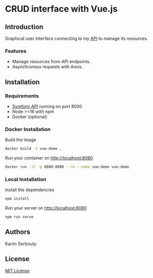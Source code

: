 # CRUD interface with Vue.js

## Introduction

Graphical user interface connecting to my [API](https://github.com/kserbouty/crud-symfony) to manage its resources.

### Features

- Manage resources from API endpoints.
- Asynchronous requests with Axios.

## Installation

### Requirements

- [Symfony API](https://github.com/kserbouty/crud-symfony) running on port 8000
- Node >=16 with npm
- Docker (optional)

### Docker Installation

Build the image

```bash
docker build -t vue-demo .
```

Run your container on <http://localhost:8080>

```bash
docker run -it -p 8080:8080 --rm --name vue-demo vue-demo
```

### Local Installation

Install the dependencies

```bash
npm install
```

Run your server on <http://localhost:8080>

```bash
npm run serve
```

## Authors

Karim Serbouty

## License

[MIT License](./LICENSE.md)
